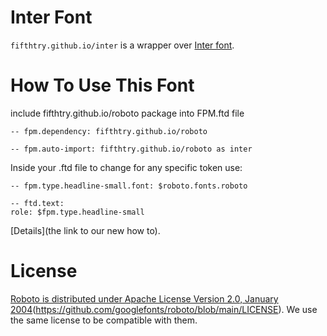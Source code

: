 # Inter Font

`fifthtry.github.io/inter` is a wrapper over [Inter font](https://github.com/rsms/inter).

# How To Use This Font

include fifthtry.github.io/roboto package into FPM.ftd file
```ftd
-- fpm.dependency: fifthtry.github.io/roboto

-- fpm.auto-import: fifthtry.github.io/roboto as inter
```

Inside your .ftd file to change for any specific token use:

```
-- fpm.type.headline-small.font: $roboto.fonts.roboto

-- ftd.text:
role: $fpm.type.headline-small
```

[Details](the link to our new how to).

# License

[Roboto is distributed under  Apache License Version 2.0, January 2004](http://www.apache.org/licenses/)(https://github.com/googlefonts/roboto/blob/main/LICENSE). We use the same license to be compatible with them.
